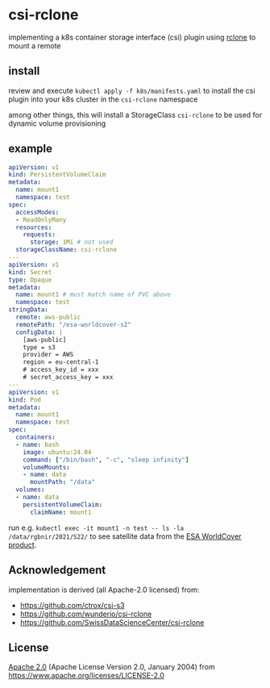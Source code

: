
# csi-rclone

implementing a k8s container storage interface (csi) plugin using [rclone](https://rclone.org/) to mount a remote

## install 

review and execute `kubectl apply -f k8s/manifests.yaml` to install the csi plugin into your k8s cluster in the `csi-rclone` namespace

among other things, this will install a StorageClass `csi-rclone` to be used for dynamic volume provisioning

## example

```yaml
apiVersion: v1
kind: PersistentVolumeClaim
metadata:
  name: mount1
  namespace: test
spec:
  accessModes:
  - ReadOnlyMany
  resources:
    requests:
      storage: 1Mi # not used
  storageClassName: csi-rclone
---
apiVersion: v1
kind: Secret
type: Opaque
metadata:
  name: mount1 # must match name of PVC above
  namespace: test
stringData:
  remote: aws-public
  remotePath: "/esa-worldcover-s2"
  configData: |
    [aws-public]
    type = s3
    provider = AWS
    region = eu-central-1
    # access_key_id = xxx
    # secret_access_key = xxx
---
apiVersion: v1
kind: Pod
metadata:
  name: mount1
  namespace: test
spec:
  containers:
  - name: bash
    image: ubuntu:24.04
    command: ["/bin/bash", "-c", "sleep infinity"]
    volumeMounts:
    - name: data
      mountPath: "/data"
  volumes:
  - name: data
    persistentVolumeClaim:
      claimName: mount1
```

run e.g. `kubectl exec -it mount1 -n test -- ls -la /data/rgbnir/2021/S22/` to see satellite data from the [ESA WorldCover product](https://esa-worldcover.org/en/data-access).

## Acknowledgement
implementation is derived (all Apache-2.0 licensed) from:
- https://github.com/ctrox/csi-s3
- https://github.com/wunderio/csi-rclone
- https://github.com/SwissDataScienceCenter/csi-rclone

## License

[Apache 2.0](LICENSE) (Apache License Version 2.0, January 2004) from https://www.apache.org/licenses/LICENSE-2.0